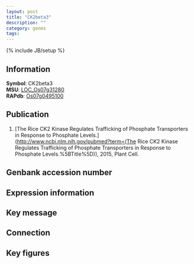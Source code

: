 ```yaml
---
layout: post
title: "CK2beta3"
description: ""
category: genes
tags: 
---
```

{% include JB/setup %}

## Information
__Symbol__: CK2beta3  
__MSU__: [LOC_Os07g31280](http://rice.plantbiology.msu.edu/cgi-bin/ORF_infopage.cgi?orf=LOC_Os07g31280)  
__RAPdb__: [Os07g0495100](http://rapdb.dna.affrc.go.jp/viewer/gbrowse_details/irgsp1?name=Os07g0495100)  

## Publication
1. [The Rice CK2 Kinase Regulates Trafficking of Phosphate Transporters in Response to Phosphate Levels.](http://www.ncbi.nlm.nih.gov/pubmed?term=(The Rice CK2 Kinase Regulates Trafficking of Phosphate Transporters in Response to Phosphate Levels.%5BTitle%5D)), 2015, Plant Cell.

## Genbank accession number

## Expression information

## Key message

## Connection

## Key figures


